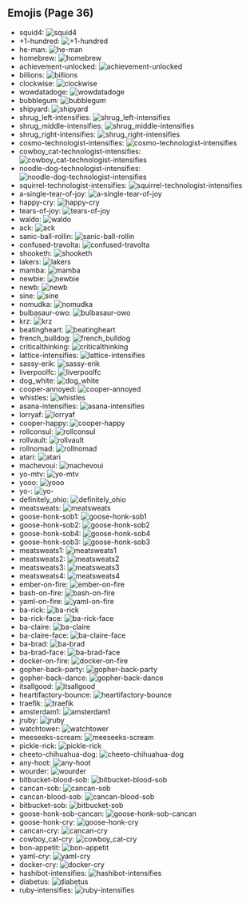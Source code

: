 
## Emojis (Page 36)

* squid4: ![squid4](/output/squid4.png)
* +1-hundred: ![+1-hundred](/output/+1-hundred.png)
* he-man: ![he-man](/output/he-man.png)
* homebrew: ![homebrew](/output/homebrew.png)
* achievement-unlocked: ![achievement-unlocked](/output/achievement-unlocked.png)
* billions: ![billions](/output/billions.jpg)
* clockwise: ![clockwise](/output/clockwise)
* wowdatadoge: ![wowdatadoge](/output/wowdatadoge.png)
* bubblegum: ![bubblegum](/output/bubblegum.jpg)
* shipyard: ![shipyard](/output/shipyard.png)
* shrug_left-intensifies: ![shrug_left-intensifies](/output/shrug_left-intensifies.gif)
* shrug_middle-intensifies: ![shrug_middle-intensifies](/output/shrug_middle-intensifies.gif)
* shrug_right-intensifies: ![shrug_right-intensifies](/output/shrug_right-intensifies.gif)
* cosmo-technologist-intensifies: ![cosmo-technologist-intensifies](/output/cosmo-technologist-intensifies.gif)
* cowboy_cat-technologist-intensifies: ![cowboy_cat-technologist-intensifies](/output/cowboy_cat-technologist-intensifies.gif)
* noodle-dog-technologist-intensifies: ![noodle-dog-technologist-intensifies](/output/noodle-dog-technologist-intensifies.gif)
* squirrel-technologist-intensifies: ![squirrel-technologist-intensifies](/output/squirrel-technologist-intensifies.gif)
* a-single-tear-of-joy: ![a-single-tear-of-joy](/output/a-single-tear-of-joy.png)
* happy-cry: ![happy-cry](/output/happy-cry.png)
* tears-of-joy: ![tears-of-joy](/output/tears-of-joy.png)
* waldo: ![waldo](/output/waldo.png)
* ack: ![ack](/output/ack.png)
* sanic-ball-rollin: ![sanic-ball-rollin](/output/sanic-ball-rollin.gif)
* confused-travolta: ![confused-travolta](/output/confused-travolta.gif)
* shooketh: ![shooketh](/output/shooketh.jpg)
* lakers: ![lakers](/output/lakers.png)
* mamba: ![mamba](/output/mamba.png)
* newbie: ![newbie](/output/newbie.jpg)
* newb: ![newb](/output/newb.jpg)
* sine: ![sine](/output/sine.png)
* nomudka: ![nomudka](/output/nomudka.png)
* bulbasaur-owo: ![bulbasaur-owo](/output/bulbasaur-owo.png)
* krz: ![krz](/output/krz.png)
* beatingheart: ![beatingheart](/output/beatingheart.gif)
* french_bulldog: ![french_bulldog](/output/french_bulldog.png)
* criticalthinking: ![criticalthinking](/output/criticalthinking.jpg)
* lattice-intensifies: ![lattice-intensifies](/output/lattice-intensifies.gif)
* sassy-erik: ![sassy-erik](/output/sassy-erik.png)
* liverpoolfc: ![liverpoolfc](/output/liverpoolfc.jpg)
* dog_white: ![dog_white](/output/dog_white.png)
* cooper-annoyed: ![cooper-annoyed](/output/cooper-annoyed.png)
* whistles: ![whistles](/output/whistles.jpg)
* asana-intensifies: ![asana-intensifies](/output/asana-intensifies.gif)
* lorryaf: ![lorryaf](/output/lorryaf.png)
* cooper-happy: ![cooper-happy](/output/cooper-happy.png)
* rollconsul: ![rollconsul](/output/rollconsul.gif)
* rollvault: ![rollvault](/output/rollvault.gif)
* rollnomad: ![rollnomad](/output/rollnomad.gif)
* atari: ![atari](/output/atari.png)
* machevoui: ![machevoui](/output/machevoui.png)
* yo-mtv: ![yo-mtv](/output/yo-mtv.jpg)
* yooo: ![yooo](/output/yooo.jpg)
* yo-: ![yo-](/output/yo-.jpg)
* definitely_ohio: ![definitely_ohio](/output/definitely_ohio.png)
* meatsweats: ![meatsweats](/output/meatsweats.png)
* goose-honk-sob1: ![goose-honk-sob1](/output/goose-honk-sob1.png)
* goose-honk-sob2: ![goose-honk-sob2](/output/goose-honk-sob2.png)
* goose-honk-sob4: ![goose-honk-sob4](/output/goose-honk-sob4.png)
* goose-honk-sob3: ![goose-honk-sob3](/output/goose-honk-sob3.png)
* meatsweats1: ![meatsweats1](/output/meatsweats1.png)
* meatsweats2: ![meatsweats2](/output/meatsweats2.png)
* meatsweats3: ![meatsweats3](/output/meatsweats3.png)
* meatsweats4: ![meatsweats4](/output/meatsweats4.png)
* ember-on-fire: ![ember-on-fire](/output/ember-on-fire.gif)
* bash-on-fire: ![bash-on-fire](/output/bash-on-fire.gif)
* yaml-on-fire: ![yaml-on-fire](/output/yaml-on-fire.gif)
* ba-rick: ![ba-rick](/output/ba-rick.png)
* ba-rick-face: ![ba-rick-face](/output/ba-rick-face.png)
* ba-claire: ![ba-claire](/output/ba-claire.png)
* ba-claire-face: ![ba-claire-face](/output/ba-claire-face.png)
* ba-brad: ![ba-brad](/output/ba-brad.png)
* ba-brad-face: ![ba-brad-face](/output/ba-brad-face.png)
* docker-on-fire: ![docker-on-fire](/output/docker-on-fire.gif)
* gopher-back-party: ![gopher-back-party](/output/gopher-back-party.gif)
* gopher-back-dance: ![gopher-back-dance](/output/gopher-back-dance.gif)
* itsallgood: ![itsallgood](/output/itsallgood.gif)
* heartifactory-bounce: ![heartifactory-bounce](/output/heartifactory-bounce.gif)
* traefik: ![traefik](/output/traefik.png)
* amsterdam1: ![amsterdam1](/output/amsterdam1.png)
* jruby: ![jruby](/output/jruby.png)
* watchtower: ![watchtower](/output/watchtower.png)
* meeseeks-scream: ![meeseeks-scream](/output/meeseeks-scream.png)
* pickle-rick: ![pickle-rick](/output/pickle-rick.png)
* cheeto-chihuahua-dog: ![cheeto-chihuahua-dog](/output/cheeto-chihuahua-dog.png)
* any-hoot: ![any-hoot](/output/any-hoot.png)
* wourder: ![wourder](/output/wourder.png)
* bitbucket-blood-sob: ![bitbucket-blood-sob](/output/bitbucket-blood-sob.png)
* cancan-sob: ![cancan-sob](/output/cancan-sob.png)
* cancan-blood-sob: ![cancan-blood-sob](/output/cancan-blood-sob.png)
* bitbucket-sob: ![bitbucket-sob](/output/bitbucket-sob.png)
* goose-honk-sob-cancan: ![goose-honk-sob-cancan](/output/goose-honk-sob-cancan.png)
* goose-honk-cry: ![goose-honk-cry](/output/goose-honk-cry.png)
* cancan-cry: ![cancan-cry](/output/cancan-cry.png)
* cowboy_cat-cry: ![cowboy_cat-cry](/output/cowboy_cat-cry.png)
* bon-appetit: ![bon-appetit](/output/bon-appetit.jpg)
* yaml-cry: ![yaml-cry](/output/yaml-cry.png)
* docker-cry: ![docker-cry](/output/docker-cry.png)
* hashibot-intensifies: ![hashibot-intensifies](/output/hashibot-intensifies.gif)
* diabetus: ![diabetus](/output/diabetus.png)
* ruby-intensifies: ![ruby-intensifies](/output/ruby-intensifies.gif)
